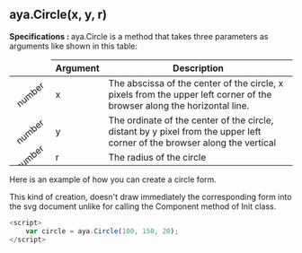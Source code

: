## aya.Circle(x, y, r)

<style>
.empty-space{
    visibility:hidden;
    display:inline-block;
    border:none;
}
.table_1 .thead-row {
    border-top:none;
}
.type_style{
    transform:rotate(-40deg);
}
</style>
<body>
<b>Specifications : </b>  aya.Circle is a method that takes three parameters as arguments like shown in this table:

<table class='table_1'>
    <thead>
    <tr class="thead-row">
        <th class="empty-space"></th>
        <th>Argument</th>
        <th>Description</th>
    </tr>
    </thead>
    <tbody>
    <tr>
        <td class="type_style">number</td>
        <td>x</td>
        <td>
            The abscissa of the center of the circle, x pixels from the upper left corner of the browser along the horizontal line.
        </td>
    </tr>
    <tr>
        <td class="type_style">number</td>
        <td>y</td>
        <td>
            The ordinate of the center of the circle, distant by y pixel from the upper left corner of the browser along the vertical
        </td>
    </tr>
     <tr>
        <td class="type_style">number</td>
        <td>r</td>
        <td>The radius of the circle</td>
    </tr>
    </tbody>
</table>
</body>

Here is an example of how you can create a circle form.
<p>This kind of creation, doesn't draw immediately the corresponding form into the svg document unlike for calling the Component method of Init class.</p>

```js
<script>
    var circle = aya.Circle(100, 150, 20);
</script>
```